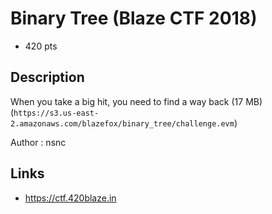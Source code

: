 # Binary Tree (Blaze CTF 2018)
* 420 pts

## Description
>>>
When you take a big hit, you need to find a way back (17 MB)(`https://s3.us-east-2.amazonaws.com/blazefox/binary_tree/challenge.evm`)

Author : nsnc
>>>

## Links
* https://ctf.420blaze.in
